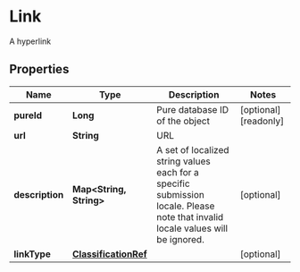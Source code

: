 

# Link

A hyperlink
## Properties

Name | Type | Description | Notes
------------ | ------------- | ------------- | -------------
**pureId** | **Long** | Pure database ID of the object |  [optional] [readonly]
**url** | **String** | URL | 
**description** | **Map&lt;String, String&gt;** | A set of localized string values each for a specific submission locale. Please note that invalid locale values will be ignored. |  [optional]
**linkType** | [**ClassificationRef**](ClassificationRef.md) |  |  [optional]



